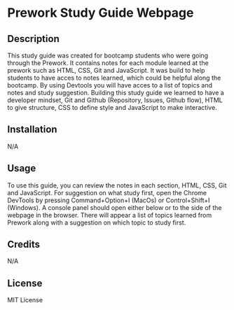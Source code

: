 # Prework Study Guide Webpage

## Description

This study guide was created for bootcamp students who were going through the Prework. It contains notes for each module learned at the prework such as HTML, CSS, Git and JavaScript. It was build to help students to have acces to notes learned, which could be helpful along the bootcamp. By using Devtools you will have acces to a list of topics and notes and study suggestion. Building this study guide we learned to have a developer mindset, Git and Github (Repository, Issues, Github flow), HTML to give structure, CSS to define style and JavaScript to make interactive.

## Installation

N/A

## Usage

To use this guide, you can review the notes in each section, HTML, CSS, Git and JavaScript. For suggestion on what study first, open the Chrome DevTools by pressing Command+Option+I (MacOs) or Control+Shift+I (Windows). A console panel should open either below or to the side of the webpage in the browser. There will appear a list of topics learned from Prework along with a suggestion on which topic to study first.

## Credits

N/A

## License

MIT License 